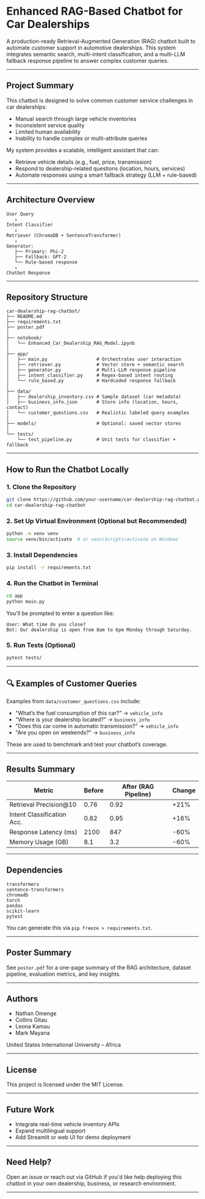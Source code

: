 # Enhanced RAG-Based Chatbot for Car Dealerships

A production-ready Retrieval-Augmented Generation (RAG) chatbot built to automate customer support in automotive dealerships. This system integrates semantic search, multi-intent classification, and a multi-LLM fallback response pipeline to answer complex customer queries.

---

##  Project Summary

This chatbot is designed to solve common customer service challenges in car dealerships:

-  Manual search through large vehicle inventories
-  Inconsistent service quality
-  Limited human availability
-  Inability to handle complex or multi-attribute queries

 My system provides a scalable, intelligent assistant that can:
- Retrieve vehicle details (e.g., fuel, price, transmission)
- Respond to dealership-related questions (location, hours, services)
- Automate responses using a smart fallback strategy (LLM + rule-based)

---

##  Architecture Overview

```
User Query
   ↓
Intent Classifier
   ↓
Retriever (ChromaDB + SentenceTransformer)
   ↓
Generator:
   ├── Primary: Phi-2
   ├── Fallback: GPT-2
   └── Rule-based response
   ↓
Chatbot Response
```

---

##  Repository Structure

```
car-dealership-rag-chatbot/
├── README.md
├── requirements.txt
├── poster.pdf
│
├── notebook/
│   └── Enhanced_Car_Dealership_RAG_Model.ipynb
│
├── app/
│   ├── main.py                  # Orchestrates user interaction
│   ├── retriever.py             # Vector store + semantic search
│   ├── generator.py             # Multi-LLM response pipeline
│   ├── intent_classifier.py     # Regex-based intent routing
│   └── rule_based.py            # Hardcoded response fallback
│
├── data/
│   ├── dealership_inventory.csv # Sample dataset (car metadata)
│   ├── business_info.json       # Store info (location, hours, contact)
│   └── customer_questions.csv   # Realistic labeled query examples
│
├── models/                      # Optional: saved vector stores
│
└── tests/
    └── test_pipeline.py         # Unit tests for classifier + fallback
```

---

##  How to Run the Chatbot Locally

### 1. Clone the Repository
```bash
git clone https://github.com/your-username/car-dealership-rag-chatbot.git
cd car-dealership-rag-chatbot
```

### 2. Set Up Virtual Environment (Optional but Recommended)
```bash
python -m venv venv
source venv/bin/activate  # or venv\Scripts\activate on Windows
```

### 3. Install Dependencies
```bash
pip install -r requirements.txt
```

### 4. Run the Chatbot in Terminal
```bash
cd app
python main.py
```
You'll be prompted to enter a question like:
```
User: What time do you close?
Bot: Our dealership is open from 8am to 6pm Monday through Saturday.
```

### 5. Run Tests (Optional)
```bash
pytest tests/
```

---

## 🔍 Examples of Customer Queries
Examples from `data/customer_questions.csv` include:
- "What’s the fuel consumption of this car?" → `vehicle_info`
- "Where is your dealership located?" → `business_info`
- "Does this car come in automatic transmission?" → `vehicle_info`
- "Are you open on weekends?" → `business_info`

These are used to benchmark and test your chatbot’s coverage.

---

##  Results Summary

| Metric                      | Before     | After (RAG Pipeline) | Change |
|----------------------------|------------|------------------------|--------|
| Retrieval Precision@10     | 0.76       | 0.92                   | +21%   |
| Intent Classification Acc. | 0.82       | 0.95                   | +16%   |
| Response Latency (ms)      | 2100       | 847                    | -60%   |
| Memory Usage (GB)          | 8.1        | 3.2                    | -60%   |

---

##  Dependencies
```
transformers
sentence-transformers
chromadb
torch
pandas
scikit-learn
pytest
```
You can generate this via `pip freeze > requirements.txt`.

---

##  Poster Summary
See `poster.pdf` for a one-page summary of the RAG architecture, dataset pipeline, evaluation metrics, and key insights.

---

##  Authors
- Nathan Omenge
- Collins Gitau
- Leona Kamau
- Mark Mayana

United States International University – Africa

---

##  License
This project is licensed under the MIT License.

---

##  Future Work
- Integrate real-time vehicle inventory APIs
- Expand multilingual support
- Add Streamlit or web UI for demo deployment

---

##  Need Help?
Open an issue or reach out via GitHub if you'd like help deploying this chatbot in your own dealership, business, or research environment.

---